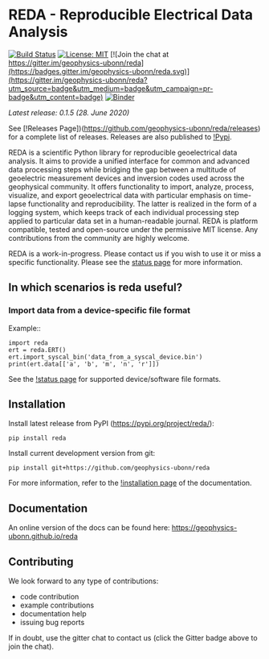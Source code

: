 # REDA - Reproducible Electrical Data Analysis

[![Build Status](https://travis-ci.org/geophysics-ubonn/reda.svg?branch=master)](https://travis-ci.org/geophysics-ubonn/reda)
[![License: MIT](https://img.shields.io/badge/License-MIT-yellow.svg)](https://opensource.org/licenses/MIT)
[![Join the chat at https://gitter.im/geophysics-ubonn/reda](https://badges.gitter.im/geophysics-ubonn/reda.svg)](https://gitter.im/geophysics-ubonn/reda?utm_source=badge&utm_medium=badge&utm_campaign=pr-badge&utm_content=badge)
[![Binder](https://mybinder.org/badge.svg)](https://mybinder.org/v2/gh/geophysics-ubonn/try-reda/master?filepath=reda_test.ipynb)

*Latest release: 0.1.5 (28. June 2020)*

See [!Releases Page])(https://github.com/geophysics-ubonn/reda/releases) for a
complete list of releases. Releases are also published to
[!Pypi](https://pypi.org/project/reda/).

REDA is a scientific Python library for reproducible geoelectrical data
analysis. It aims to provide a unified interface for common and advanced data
processing steps while bridging the gap between a multitude of geoelectric
measurement devices and inversion codes used across the geophysical community.
It offers functionality to import, analyze, process, visualize, and export
geoelectrical data with particular emphasis on time-lapse functionality and
reproducibility. The latter is realized in the form of a logging system, which
keeps track of each individual processing step applied to particular data set
in a human-readable journal. REDA is platform compatible, tested and
open-source under the permissive MIT license. Any contributions from the
community are highly welcome.

REDA is a work-in-progress. Please contact us if you wish to use it or miss a
specific functionality. Please see the
[status page](https://geophysics-ubonn.github.io/reda/about.html#status-of-reda) for more
information.

## In which scenarios is reda useful?

### Import data from a device-specific file format

Example::

	import reda
    ert = reda.ERT()
	ert.import_syscal_bin('data_from_a_syscal_device.bin')
	print(ert.data[['a', 'b', 'm', 'n', 'r']])

See the [!status
page](https://geophysics-ubonn.github.io/reda/about.html#status-of-reda) for
supported device/software file formats.

## Installation

Install latest release from PyPI (https://pypi.org/project/reda/):

    pip install reda

Install current development version from git:

	pip install git+https://github.com/geophysics-ubonn/reda

For more information, refer to the [!installation
page](https://geophysics-ubonn.github.io/reda/installation.html) of the
documentation.

## Documentation

An online version of the docs can be found here:
<https://geophysics-ubonn.github.io/reda>

## Contributing

We look forward to any type of contributions:

* code contribution
* example contributions
* documentation help
* issuing bug reports

If in doubt, use the gitter chat to contact us (click the Gitter badge above to
join the chat).
